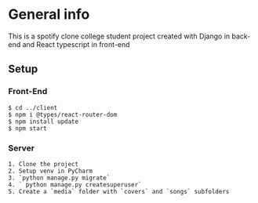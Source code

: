 # General info

This is a spotify clone college student project created with Django in back-end and React typescript in front-end

## Setup

### Front-End

```
$ cd ../client
$ npm i @types/react-router-dom
$ npm install update
$ npm start
```

### Server
```
1. Clone the project
2. Setup venv in PyCharm
3. `python manage.py migrate`
4. ` python manage.py createsuperuser`
5. Create a `media` folder with `covers` and `songs` subfolders
```
